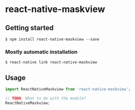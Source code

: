 # react-native-maskview

## Getting started

`$ npm install react-native-maskview --save`

### Mostly automatic installation

`$ react-native link react-native-maskview`

## Usage
```javascript
import ReactNativeMaskview from 'react-native-maskview';

// TODO: What to do with the module?
ReactNativeMaskview;
```
